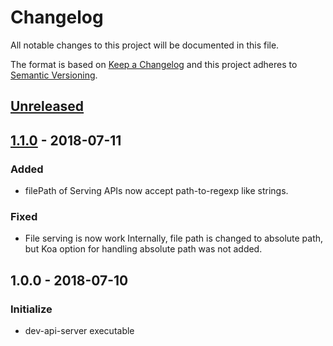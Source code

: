 # Changelog
All notable changes to this project will be documented in this file.

The format is based on [Keep a Changelog](http://keepachangelog.com/en/1.0.0/)
and this project adheres to [Semantic Versioning](http://semver.org/spec/v2.0.0.html).

## [Unreleased]

## [1.1.0] - 2018-07-11

### Added
- filePath of Serving APIs now accept path-to-regexp like strings.

### Fixed
- File serving is now work
  Internally, file path is changed to absolute path, but Koa option for handling absolute path was not added.

## 1.0.0 - 2018-07-10

### Initialize
- dev-api-server executable

[Unreleased]: https://github.com/Ailrun/dev-api-server/compare/v1.1.0...HEAD
[1.1.0]: https://github.com/Ailrun/dev-api-server/compare/v1.0.0...v1.1.0
